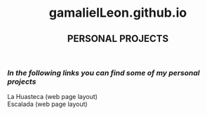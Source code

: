 
<html lang="en">

<head>
    <meta charset="UTF-8">
    <meta name="viewport" content="width=device-width, initial-scale=1.0">
</head>

<body>
  <header>
    <h1>gamalielLeon.github.io</h1>
    <h2>PERSONAL PROJECTS</h2>
    </hr>
  </header>
  
  <div>
    <h3><i>In the following links you can find some of my personal projects</i></h3>
  </div>
  
  <div>
    <a href="https://gamalielleon.github.io/LaHuasteca/index.html" target="_blank" style="text-decoration:none">La Huasteca (web page layout)</a>
  </div>

  <div>
    <a href="https://gamalielleon.github.io/Escalada/escalada.html" target="_blank" style="text-decoration:none">Escalada (web page layout)</a>
  </div>
</body>
  
</html>



